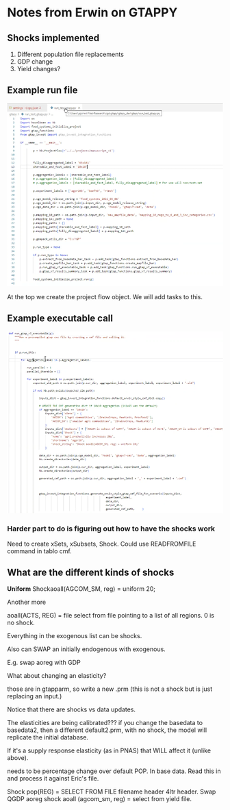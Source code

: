 # Notes from Erwin on GTAPPY

## Shocks implemented

1.  Different population file replacements
2.  GDP change
3.  Yield changes?

## Example run file

![](img/2022-12-12-10-31-05.png)

At the top we create the project flow object. We will add tasks to this.

## Example executable call

![](img/2022-12-12-10-33-44.png)

### Harder part to do is figuring out how to have the shocks work

Need to create xSets, xSubsets, Shock. Could use READFROMFILE command in tablo cmf.

## What are the different kinds of shocks

**Uniform** Shockaoall(AGCOM_SM, reg) = uniform 20;

Another more

aoall(ACTS, REG) = file select from file pointing to a list of all regions. 0 is no shock.

Everything in the exogenous list can be shocks.

Also can SWAP an initially endogenous with exogenous.

E.g. swap aoreg with GDP

What about changing an elasticity?

those are in gtapparm, so write a new .prm (this is not a shock but is just replacing an input.)

Notice that there are shocks vs data updates.

The elasticities are being calibrated??? if you change the basedata to basedata2, then a different default2.prm, with no shock, the model will replicate the initial database.

If it's a supply response elasticity (as in PNAS) that WILL affect it (unlike above).

needs to be percentage change over default POP. In base data. Read this in and process it against Eric's file.

Shock pop(REG) = SELECT FROM FILE filename header 4ltr header. Swap QGDP aoreg shock aoall (agcom_sm, reg) = select from yield file.